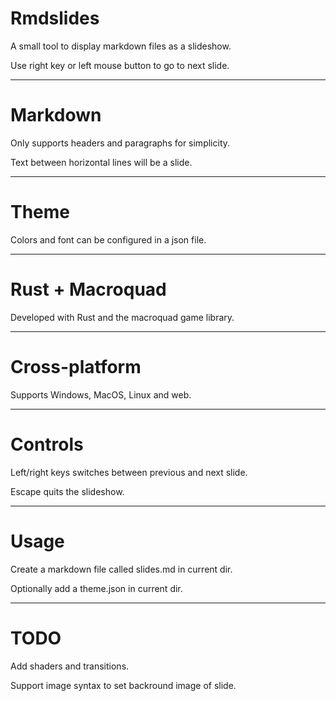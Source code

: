 # Rmdslides

A small tool to display markdown files as a slideshow.

Use right key or left mouse button to go to next slide.

---

# Markdown

Only supports headers and paragraphs for simplicity.

Text between horizontal lines will be a slide.

---

# Theme

Colors and font can be configured in a json file.

---

# Rust + Macroquad

Developed with Rust and the macroquad game library.

---

# Cross-platform

Supports Windows, MacOS, Linux and web.

---

# Controls

Left/right keys switches between previous and next slide.

Escape quits the slideshow.

---

# Usage

Create a markdown file called slides.md in current dir.

Optionally add a theme.json in current dir.

---

# TODO

Add shaders and transitions.

Support image syntax to set backround image of slide.

